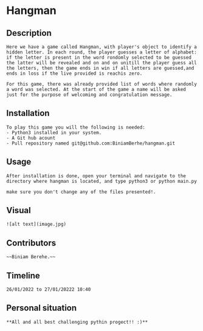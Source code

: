 # Hangman
## Description

    Here we have a game called Hangman, with player's object to identify a hidden letter. In each round, the player guesses a letter of alphabet: if the letter is present in the word rondomly selected to be guessed the latter will be revealed and on and on unitill the player guess all the letters, then the game ends in win if all letters are guessed,and ends in loss if the live provided is reachis zero.

    For this game, there was already provided list of words where randomly a word was selected. At the start of the game a name will be asked just for the purpose of welcoming and congratulation message.

## Installation

    To play this game you will the following is needed: 
    - Python3 installed in your system.
    - A Git hub acount
    - Pull repository named git@github.com:BiniamBerhe/hangman.git

## Usage
    After installation is done, open your terminal and navigate to the directory where hangman is located, and type python3 or python main.py

    make sure you don't change any of the files presented!.

## Visual
    ![alt text](image.jpg)

## Contributors
    ~~Biniam Berehe.~~

## Timeline

    26/01/2022 to 27/01/20222 10:40

## Personal situation
    **All and all best challenging pythin progect!! :)**